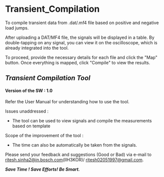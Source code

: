 # Transient_Compilation
To compile transient data from .dat/.mf4 file based on positive and negative load jumps.

After uploading a DAT/MF4 file, the signals will be displayed in a table. By double-tapping on any signal, you can view it on the oscilloscope, which is already integrated into the tool.

To proceed, provide the necessary details for each file and click the "Map" button. Once everything is mapped, click "Compile" to view the results.

## ***Transient Compilation Tool***

#### Version of the SW : 1.0

Refer the User Manual for understanding how to use the tool.

  Issues unaddressed :
  - The tool can be used to view signals and compile the measurements based on template

  Scope of the improvement of the tool :
  - The time can also be automatically be taken from the signals. 

Please send your feedback and suggestions (Good or Bad) via e-mail to ritesh.sinha2@in.bosch.com(IIH3KOR)/ ritesh02051997@gmail.com.

***Save Time ! Save Efforts! Be Smart.***

